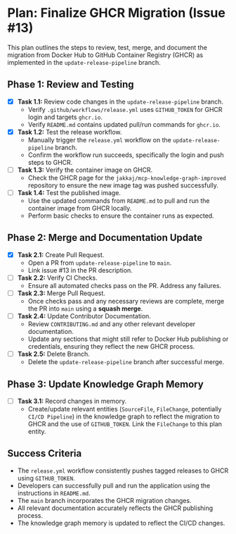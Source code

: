 # Plan: Finalize GHCR Migration (Issue #13)

This plan outlines the steps to review, test, merge, and document the migration from Docker Hub to GitHub Container Registry (GHCR) as implemented in the `update-release-pipeline` branch.

## Phase 1: Review and Testing

- [x] **Task 1.1:** Review code changes in the `update-release-pipeline` branch.
    - Verify `.github/workflows/release.yml` uses `GITHUB_TOKEN` for GHCR login and targets `ghcr.io`.
    - Verify `README.md` contains updated pull/run commands for `ghcr.io`.
- [x] **Task 1.2:** Test the release workflow.
    - Manually trigger the `release.yml` workflow on the `update-release-pipeline` branch.
    - Confirm the workflow run succeeds, specifically the login and push steps to GHCR.
- [ ] **Task 1.3:** Verify the container image on GHCR.
    - Check the GHCR page for the `jakkaj/mcp-knowledge-graph-improved` repository to ensure the new image tag was pushed successfully.
- [ ] **Task 1.4:** Test the published image.
    - Use the updated commands from `README.md` to pull and run the container image from GHCR locally.
    - Perform basic checks to ensure the container runs as expected.

## Phase 2: Merge and Documentation Update

- [x] **Task 2.1:** Create Pull Request.
    - Open a PR from `update-release-pipeline` to `main`.
    - Link issue #13 in the PR description.
- [ ] **Task 2.2:** Verify CI Checks.
    - Ensure all automated checks pass on the PR. Address any failures.
- [ ] **Task 2.3:** Merge Pull Request.
    - Once checks pass and any necessary reviews are complete, merge the PR into `main` using a **squash merge**.
- [ ] **Task 2.4:** Update Contributor Documentation.
    - Review `CONTRIBUTING.md` and any other relevant developer documentation.
    - Update any sections that might still refer to Docker Hub publishing or credentials, ensuring they reflect the new GHCR process.
- [ ] **Task 2.5:** Delete Branch.
    - Delete the `update-release-pipeline` branch after successful merge.

## Phase 3: Update Knowledge Graph Memory

- [ ] **Task 3.1:** Record changes in memory.
    - Create/update relevant entities (`SourceFile`, `FileChange`, potentially `CI/CD Pipeline`) in the knowledge graph to reflect the migration to GHCR and the use of `GITHUB_TOKEN`. Link the `FileChange` to this plan entity.

## Success Criteria

- The `release.yml` workflow consistently pushes tagged releases to GHCR using `GITHUB_TOKEN`.
- Developers can successfully pull and run the application using the instructions in `README.md`.
- The `main` branch incorporates the GHCR migration changes.
- All relevant documentation accurately reflects the GHCR publishing process.
- The knowledge graph memory is updated to reflect the CI/CD changes.